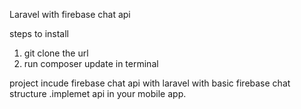 Laravel with firebase chat api

steps to install 
1) git clone the url
2) run composer update in terminal

project incude firebase chat api with laravel  with basic firebase chat structure .implemet api in your mobile app.

